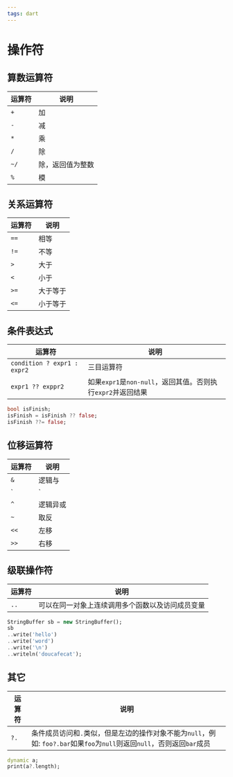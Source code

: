 ```yaml
---
tags: dart
---
```


# 操作符

## 算数运算符

| 运算符 | 说明             |
| ------ | ---------------- |
| `+`    | 加               |
| `-`    | 减               |
| `*`    | 乘               |
| `/`    | 除               |
| `~/`   | 除，返回值为整数 |
| `%`    | 模                 |

## 关系运算符

| 运算符 | 说明     |
| ------ | -------- |
| `==`   | 相等     |
| `!=`   | 不等     |
| `>`    | 大于     |
| `<`    | 小于     |
| `>=`   | 大于等于 |
| `<=`   | 小于等于 |

## 条件表达式

| 运算符                      | 说明                                                         |
| --------------------------- | ------------------------------------------------------------ |
| `condition ? expr1 : expr2` | 三目运算符                                                   |
| `expr1 ?? exppr2`           | 如果`expr1`是`non-null`，返回其值。否则执行`expr2`并返回结果 |

```dart
bool isFinish;  
isFinish = isFinish ?? false;
isFinish ??= false;
```

## 位移运算符

| 运算符 | 说明     |
| ------ | -------- |
| `&`    | 逻辑与   |
| `|`    | 逻辑或   |
| `^`    | 逻辑异或 |
| `~`    | 取反     |
| `<<`   | 左移     |
| `>>`   | 右移     |

## 级联操作符

| 运算符 | 说明     |
| ------ | -------- |
| `..`    | 可以在同一对象上连续调用多个函数以及访问成员变量 |

```dart
StringBuffer sb = new StringBuffer();  
sb  
..write('hello')  
..write('word')  
..write('\n')  
..writeln('doucafecat');
```

## 其它

| 运算符 | 说明     |
| ------ | -------- |
| `?.`    | 条件成员访问和`.`类似，但是左边的操作对象不能为`null`，例如: `foo?.bar`如果`foo`为`null`则返回`null`，否则返回`bar`成员 |

```dart
dynamic a;
print(a?.length);
```
